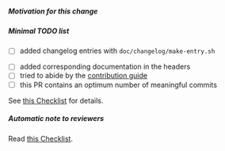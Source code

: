 ##### Motivation for this change

<!-- if this PR fixes an issue, use "fixes #XYZ" -->

<!-- you may also explain what remains to do if the fix is incomplete -->
<!-- you can use tickboxes for clarity -->

##### Minimal TODO list

<!-- please fill in the following checklist -->
- [ ] added changelog entries with `doc/changelog/make-entry.sh`

<!-- only append to minimize problems when merging/rebasing -->
<!-- consider the use of `changelog/changes.sh` from
     https://github.com/math-comp/tools to generate the changelog -->

- [ ] added corresponding documentation in the headers
- [ ] tried to abide by the [contribution guide](https://github.com/math-comp/math-comp/blob/master/CONTRIBUTING.md)
- [ ] this PR contains an optimum number of meaningful commits

See [this Checklist](https://github.com/math-comp/math-comp/wiki/Checklist-for-creating-and-review-PRs) for details.

<!-- Cross-out the above items using ~crossed out item~ if they happen not to be relevant -->

<!-- leave this note as a reminder to reviewers -->
##### Automatic note to reviewers

Read [this Checklist](https://github.com/math-comp/math-comp/wiki/Checklist-for-creating-and-review-PRs).
